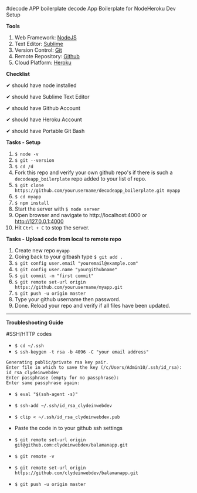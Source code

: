 #decode APP boilerplate
decode App Boilerplate for NodeHeroku Dev Setup

<strong>Tools</strong>

1. Web Framework: [NodeJS](https://nodejs.org/en/download/)
1. Text Editor: [Sublime](https://www.sublimetext.com/3)
1. Version Control: [Git](https://git-scm.com/download/win)
1. Remote Repository: [Github](https://github.com/)
1. Cloud Platform: [Heroku](https://www.heroku.com/)

<strong>Checklist</strong>

 ✔ should have node installed
 
 ✔ should have Sublime Text Editor
 
 ✔ should have Github Account
 
 ✔ should have Heroku Account
 
 ✔ should have Portable Git Bash

<strong>Tasks - Setup</strong>

  1. ```$ node -v```  
  1. ```$ git --version```
  1. ```$ cd /d```
  1. Fork this repo and verify your own github repo's if there is such a ```decodeapp_boilerplate``` repo added to your list of repo.
  1. ```$ git clone https://github.com/yourusername/decodeapp_boilerplate.git myapp```
  1. ```$ cd myapp```  
  1. ```$ npm install```  
  1. Start the server with ```$ node server```
  1. Open browser and navigate to http://localhost:4000 or http://127.0.0.1:4000
  1. Hit ```Ctrl + C``` to stop the server.

<strong>Tasks - Upload code from local to remote repo</strong>

  1. Create new repo ```myapp```
  1. Going back to your gitbash type ```$ git add .```
  1. ```$ git config user.email "youremail@example.com"```
  1. ```$ git config user.name "yourgithubname"```
  1. ```$ git commit -m "first commit"```
  1. ```$ git remote set-url origin https://github.com/yourusername/myapp.git```
  1. ```$ git push -u origin master```
  1. Type your github username then password.
  1. Done. Reload your repo and verify if all files have been updated.
  
<hr/>

<strong>Troubleshooting Guide</strong>

#SSH/HTTP codes

* ```$ cd ~/.ssh```
* ```$ ssh-keygen -t rsa -b 4096 -C "your email address"```

```
Generating public/private rsa key pair.
Enter file in which to save the key (/c/Users/Admin10/.ssh/id_rsa): id_rsa_clydeinwebdev
Enter passphrase (empty for no passphrase):
Enter same passphrase again:
```

* ```$ eval "$(ssh-agent -s)"```
* ```$ ssh-add ~/.ssh/id_rsa_clydeinwebdev```
* ```$ clip < ~/.ssh/id_rsa_clydeinwebdev.pub```
* Paste the code in to your github ssh settings

* ```$ git remote set-url origin git@github.com:clydeinwebdev/balamanapp.git```
* ```$ git remote -v```
* ```$ git remote set-url origin https://github.com/clydeinwebdev/balamanapp.git```
* ```$ git push -u origin master```



